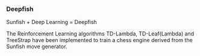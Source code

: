 ### Deepfish

Sunfish + Deep Learning = Deepfish

The Reinforcement Learning algorithms TD-Lambda, TD-Leaf(Lambda) and TreeStrap have been implemented to train a chess engine derived from the Sunfish move generator.
